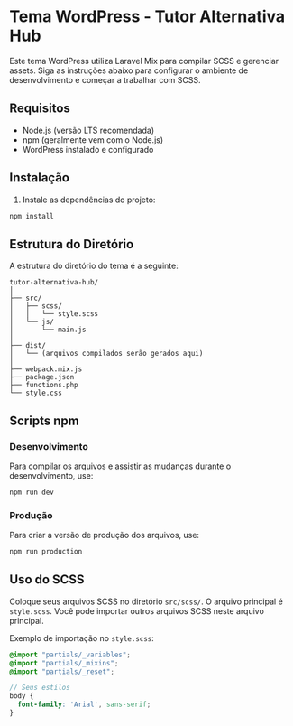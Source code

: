 # Tema WordPress - Tutor Alternativa Hub

Este tema WordPress utiliza Laravel Mix para compilar SCSS e gerenciar assets. Siga as instruções abaixo para configurar o ambiente de desenvolvimento e começar a trabalhar com SCSS.

## Requisitos

- Node.js (versão LTS recomendada)
- npm (geralmente vem com o Node.js)
- WordPress instalado e configurado

## Instalação

1. Instale as dependências do projeto:

```bash
npm install
```

## Estrutura do Diretório

A estrutura do diretório do tema é a seguinte:

```
tutor-alternativa-hub/
│
├── src/
│   ├── scss/
│   │   └── style.scss
│   └── js/
│       └── main.js
│
├── dist/
│   └── (arquivos compilados serão gerados aqui)
│
├── webpack.mix.js
├── package.json
├── functions.php
└── style.css
```

## Scripts npm

### Desenvolvimento

Para compilar os arquivos e assistir as mudanças durante o desenvolvimento, use:

```bash
npm run dev
```

### Produção

Para criar a versão de produção dos arquivos, use:

```bash
npm run production
```

## Uso do SCSS

Coloque seus arquivos SCSS no diretório `src/scss/`. O arquivo principal é `style.scss`. Você pode importar outros arquivos SCSS neste arquivo principal.

Exemplo de importação no `style.scss`:

```scss
@import "partials/_variables";
@import "partials/_mixins";
@import "partials/_reset";

// Seus estilos
body {
  font-family: 'Arial', sans-serif;
}
```
